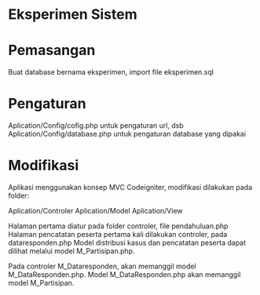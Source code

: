 # Eksperimen Sistem

# Pemasangan
Buat database bernama eksperimen, import file eksperimen.sql

# Pengaturan
Aplication/Config/cofig.php untuk pengaturan url, dsb
Aplication/Config/database.php untuk pengaturan database yang dipakai

# Modifikasi
Aplikasi menggunakan konsep MVC Codeigniter, modifikasi dilakukan pada folder:

Aplication/Controler
Aplication/Model
Aplication/View

Halaman pertama diatur pada folder controler, file pendahuluan.php
Halaman pencatatan peserta pertama kali dilakukan controler, pada dataresponden.php
Model distribusi kasus dan pencatatan peserta dapat dilihat melalui model M_Partisipan.php.

Pada controler M_Dataresponden, akan memanggil model M_DataResponden.php. Model M_DataResponden.php akan memanggil model M_Partisipan.
